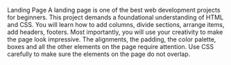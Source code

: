 Landing Page 
A landing page is one of the best web development
projects for beginners. This project demands a
foundational understanding of HTML and CSS. You
will learn how to add columns, divide sections,
arrange items, add headers, footers. Most
importantly, you will use your creativity to make the
page look impressive. The alignments, the padding,
the color palette, boxes and all the other elements
on the page require attention. Use CSS carefully to
make sure the elements on the page do not overlap.
